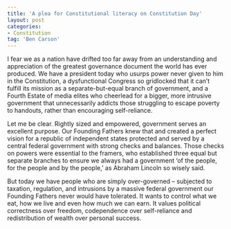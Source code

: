 ```yaml
---
title: 'A plea for Constitutional literacy on Constitution Day'
layout: post
categories:
- Constitution
tag: 'Ben Carson'
---
```


I fear we as a nation have drifted too far away from an understanding and appreciation of the greatest governance document the world has ever produced. We have a president today who usurps power never given to him in the Constitution, a dysfunctional Congress so gridlocked that it can’t fulfill its mission as a separate-but-equal branch of government, and a Fourth Estate of media elites who cheerlead for a bigger, more intrusive government that unnecessarily addicts those struggling to escape poverty to handouts, rather than encouraging self-reliance.  
   
Let me be clear. Rightly sized and empowered, government serves an excellent purpose. Our Founding Fathers knew that and created a perfect vision for a republic of independent states protected and served by a central federal government with strong checks and balances. Those checks on powers were essential to the framers, who established three equal but separate branches to ensure we always had a government ‘of the people, for the people and by the people,’ as Abraham Lincoln so wisely said.

But today we have people who are simply over-governed – subjected to taxation, regulation, and intrusions by a massive federal government our Founding Fathers never would have tolerated. It wants to control what we eat, how we live and even how much we can earn. It values political correctness over freedom, codependence over self-reliance and redistribution of wealth over personal success.